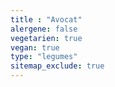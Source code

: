 ```yaml
---
title : "Avocat"
alergene: false
vegetarien: true
vegan: true
type: "legumes"
sitemap_exclude: true
--- 
```

